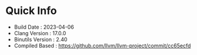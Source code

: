 # Quick Info
* Build Date : 2023-04-06
* Clang Version : 17.0.0
* Binutils Version : 2.40
* Compiled Based : https://github.com/llvm/llvm-project/commit/cc65ecfd
